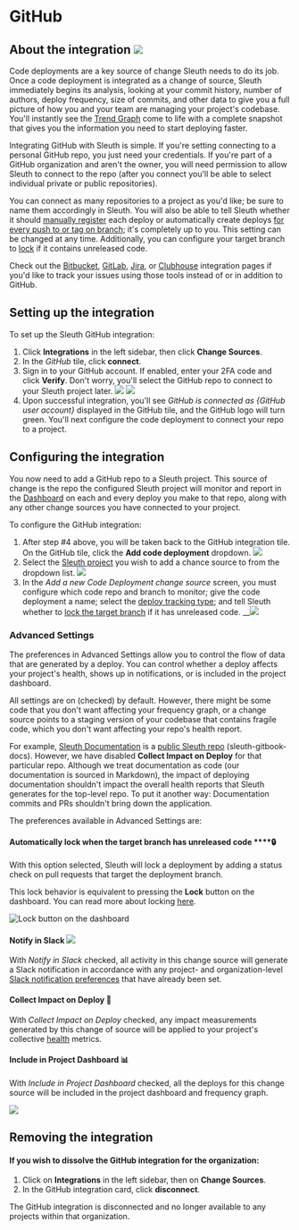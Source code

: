 # GitHub

## About the integration ![](../../../.gitbook/assets/github-mark-120px-plus.png)

Code deployments are a key source of change Sleuth needs to do its job. Once a code deployment is integrated as a change of source, Sleuth immediately begins its analysis, looking at your commit history, number of authors, deploy frequency, size of commits, and other data to give you a full picture of how you and your team are managing your project's codebase. You'll instantly see the [Trend Graph](../../../resources/terminology.md#dashboard) come to life with a complete snapshot that gives you the information you need to start deploying faster.

Integrating GitHub with Sleuth is simple. If you're setting connecting to a personal GitHub repo, you just need your credentials. If you're part of a GitHub organization and aren't the owner, you will need permission to allow Sleuth to connect to the repo \(after you connect you'll be able to select individual private or public repositories\).

You can connect as many repositories to a project as you'd like; be sure to name them accordingly in Sleuth. You will also be able to tell Sleuth whether it should [manually register](../../manual-changes.md) each deploy or automatically create deploys [for every push to or tag on branch](../../../resources/terminology.md#deploy-tracking-type); it's completely up to you. This setting can be changed at any time. Additionally, you can configure your target branch to [lock](../../../resources/terminology.md#locking) if it contains unreleased code.

Check out the [Bitbucket](bitbucket.md), [GitLab](gitlab.md), [Jira](../../issue-trackers/jira.md), or [Clubhouse](../../issue-trackers/clubhouse.md) integration pages if you'd like to track your issues using those tools instead of or in addition to GitHub.

## Setting up the integration

To set up the Sleuth GitHub integration: 

1. Click **Integrations** in the left sidebar, then click **Change Sources**. 
2. In the _GitHub_ tile, click **connect**. 
3. Sign in to your GitHub account. If enabled, enter your 2FA code and click **Verify**. Don't worry, you'll select the GitHub repo to connect to your Sleuth project later.   ![](../../../.gitbook/assets/github-signin.png)  ![](../../../.gitbook/assets/github-2fa.png) 
4. Upon successful integration, you'll see _GitHub is connected as {GitHub user account}_ displayed in the GitHub tile, and the GitHub logo will turn green. You'll next configure the code deployment to connect your repo to a project. 

## Configuring the integration

You now need to add a GitHub repo to a Sleuth project. This source of change is the repo the configured Sleuth project will monitor and report in the [Dashboard](../../../dashboard.md) on each and every deploy you make to that repo, along with any other change sources you have connected to your project. 

To configure the GitHub integration: 

1. After step \#4 above, you will be taken back to the GitHub integration tile. On the GitHub tile, click the **Add code deployment** dropdown.   ![](../../../.gitbook/assets/github-add-code-deployment.png) 
2. Select the [Sleuth project](../../../projects.md) you wish to add a chance source to from the dropdown list.   ![](../../../.gitbook/assets/github-add-code-deployment-withdropdown.png) 
3. In the _Add a new Code Deployment change source_ screen, you must configure which code repo and branch to monitor; give the code deployment a name; select the [deploy tracking type](../../../resources/terminology.md#deploy-tracking-type); and tell Sleuth whether to [lock the target branch](../../../resources/terminology.md#deployment-locking) if it has unreleased code.  __![](../../../.gitbook/assets/bitbucket-add-code-deployment-change-source.png) 

### Advanced Settings

The preferences in Advanced Settings allow you to control the flow of data that are generated by a deploy. You can control whether a deploy affects your project's health, shows up in notifications, or is included in the project dashboard. 

All settings are on \(checked\) by default. However, there might be some code that you don't want affecting your frequency graph, or a change source points to a staging version of your codebase that contains fragile code, which you don't want affecting your repo's health report.  

For example, [Sleuth Documentation](https://app.sleuth.io/sleuth/deployments/documentation) is a [public Sleuth repo](https://github.com/sleuth-io/sleuth-gitbook-docs) \(sleuth-gitbook-docs\). However, we have disabled **Collect Impact on Deploy** for that particular repo. Although we treat documentation as code \(our documentation is sourced in Markdown\), the impact of deploying documentation shouldn't impact the overall health reports that Sleuth generates for the top-level repo. To put it another way: Documentation commits and PRs shouldn't bring down the application. 

The preferences available in Advanced Settings are: 

#### Automatically lock when the target branch has unreleased code ****🔒 

With this option selected, Sleuth will lock a deployment by adding a status check on pull requests that target the deployment branch. 

This lock behavior is equivalent to pressing the **Lock** button on the dashboard. You can read more about locking [here](../../../resources/terminology.md#deployment-locking).   
  

![Lock button on the dashboard](../../../.gitbook/assets/lock-icon%20%281%29.png)

#### **Notify in Slack** ![](../../../.gitbook/assets/slack_mark_monochrome_black_sm.png) 

With _Notify in Slack_ checked, all activity in this change source will generate a Slack notification in accordance with any project- and organization-level [Slack notification preferences]() that have already been set. 

#### **Collect Impact on Deploy** 📏 

With _Collect Impact on Deploy_ checked, any impact measurements generated by this change of source will be applied to your project's collective [health](../../../resources/terminology.md#health) metrics. 

#### **Include in Project Dashboard** 📊 

With _Include in Project Dashboard_ checked, all the deploys for this change source will be included in the project dashboard and frequency graph. 

![](../../../.gitbook/assets/edit-code-deployment-adv-settings.png)

## Removing the integration

#### If you wish to dissolve the GitHub integration for the organization: 

1. Click on **Integrations** in the left sidebar, then on **Change Sources**. 
2. In the GitHub integration card, click **disconnect**.

The GitHub integration is disconnected and no longer available to any projects within that organization. 

